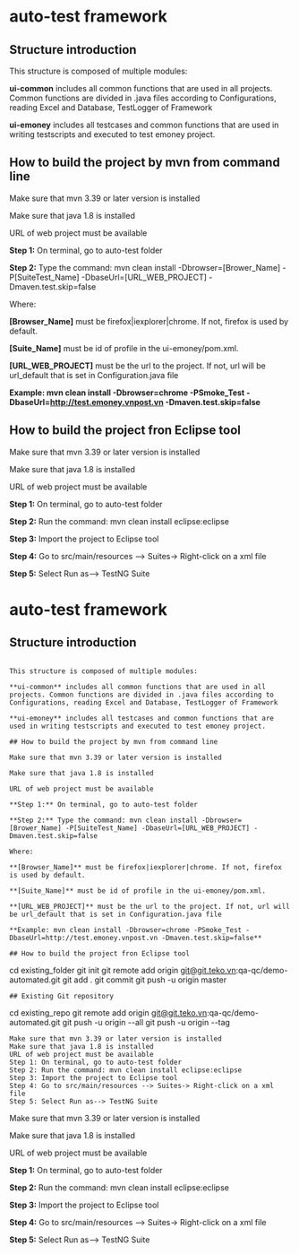 # auto-test framework


## Structure introduction

This structure is composed of multiple modules:

**ui-common** includes all common functions that are used in all projects. Common functions are divided in .java files according to Configurations, reading Excel and Database, TestLogger of Framework

**ui-emoney** includes all testcases and common functions that are used in writing testscripts and executed to test emoney project.

## How to build the project by mvn from command line

Make sure that mvn 3.39 or later version is installed

Make sure that java 1.8 is installed

URL of web project must be available

**Step 1:** On terminal, go to auto-test folder

**Step 2:** Type the command: mvn clean install -Dbrowser=[Brower_Name] -P[SuiteTest_Name] -DbaseUrl=[URL_WEB_PROJECT] -Dmaven.test.skip=false

Where: 

**[Browser_Name]** must be firefox|iexplorer|chrome. If not, firefox is used by default.

**[Suite_Name]** must be id of profile in the ui-emoney/pom.xml.

**[URL_WEB_PROJECT]** must be the url to the project. If not, url will be url_default that is set in Configuration.java file

**Example: mvn clean install -Dbrowser=chrome -PSmoke_Test -DbaseUrl=http://test.emoney.vnpost.vn -Dmaven.test.skip=false**

## How to build the project fron Eclipse tool

Make sure that mvn 3.39 or later version is installed

Make sure that java 1.8 is installed

URL of web project must be available

**Step 1:** On terminal, go to auto-test folder

**Step 2:** Run the command: mvn clean install eclipse:eclipse

**Step 3:** Import the project to Eclipse tool

**Step 4:** Go to src/main/resources --> Suites-> Right-click on a xml file

**Step 5:** Select Run as--> TestNG Suite

# auto-test framework


## Structure introduction
````

This structure is composed of multiple modules:

**ui-common** includes all common functions that are used in all projects. Common functions are divided in .java files according to Configurations, reading Excel and Database, TestLogger of Framework

**ui-emoney** includes all testcases and common functions that are used in writing testscripts and executed to test emoney project.

## How to build the project by mvn from command line

Make sure that mvn 3.39 or later version is installed

Make sure that java 1.8 is installed

URL of web project must be available

**Step 1:** On terminal, go to auto-test folder

**Step 2:** Type the command: mvn clean install -Dbrowser=[Brower_Name] -P[SuiteTest_Name] -DbaseUrl=[URL_WEB_PROJECT] -Dmaven.test.skip=false

Where: 

**[Browser_Name]** must be firefox|iexplorer|chrome. If not, firefox is used by default.

**[Suite_Name]** must be id of profile in the ui-emoney/pom.xml.

**[URL_WEB_PROJECT]** must be the url to the project. If not, url will be url_default that is set in Configuration.java file

**Example: mvn clean install -Dbrowser=chrome -PSmoke_Test -DbaseUrl=http://test.emoney.vnpost.vn -Dmaven.test.skip=false**

## How to build the project fron Eclipse tool

````
cd existing_folder
git init
git remote add origin git@git.teko.vn:qa-qc/demo-automated.git
git add .
git commit
git push -u origin master
````
## Existing Git repository
````
cd existing_repo
git remote add origin git@git.teko.vn:qa-qc/demo-automated.git
git push -u origin --all
git push -u origin --tag
````
Make sure that mvn 3.39 or later version is installed
Make sure that java 1.8 is installed
URL of web project must be available
Step 1: On terminal, go to auto-test folder
Step 2: Run the command: mvn clean install eclipse:eclipse
Step 3: Import the project to Eclipse tool
Step 4: Go to src/main/resources --> Suites-> Right-click on a xml file
Step 5: Select Run as--> TestNG Suite
````
Make sure that mvn 3.39 or later version is installed

Make sure that java 1.8 is installed

URL of web project must be available

**Step 1:** On terminal, go to auto-test folder

**Step 2:** Run the command: mvn clean install eclipse:eclipse

**Step 3:** Import the project to Eclipse tool

**Step 4:** Go to src/main/resources --> Suites-> Right-click on a xml file

**Step 5:** Select Run as--> TestNG Suite
